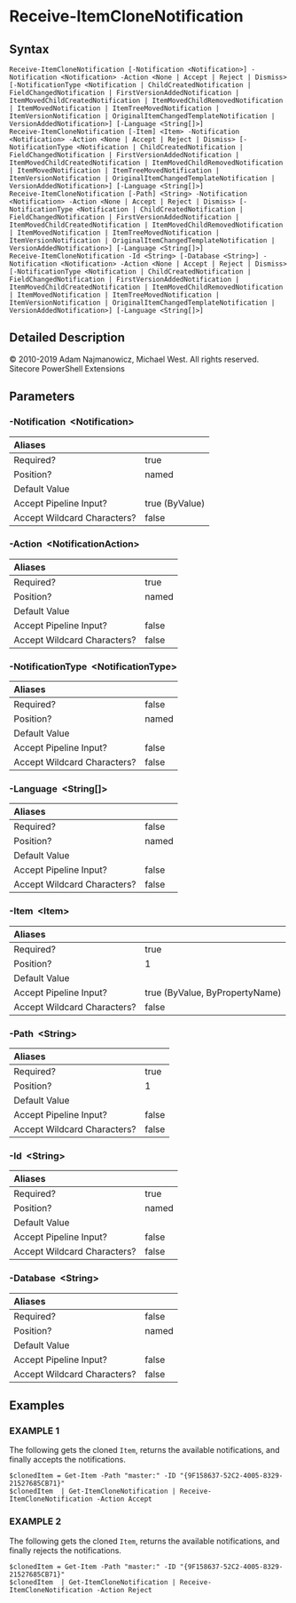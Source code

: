 # Receive-ItemCloneNotification

## Syntax

```text
Receive-ItemCloneNotification [-Notification <Notification>] -Notification <Notification> -Action <None | Accept | Reject | Dismiss> [-NotificationType <Notification | ChildCreatedNotification | FieldChangedNotification | FirstVersionAddedNotification | ItemMovedChildCreatedNotification | ItemMovedChildRemovedNotification | ItemMovedNotification | ItemTreeMovedNotification | ItemVersionNotification | OriginalItemChangedTemplateNotification | VersionAddedNotification>] [-Language <String[]>]
Receive-ItemCloneNotification [-Item] <Item> -Notification <Notification> -Action <None | Accept | Reject | Dismiss> [-NotificationType <Notification | ChildCreatedNotification | FieldChangedNotification | FirstVersionAddedNotification | ItemMovedChildCreatedNotification | ItemMovedChildRemovedNotification | ItemMovedNotification | ItemTreeMovedNotification | ItemVersionNotification | OriginalItemChangedTemplateNotification | VersionAddedNotification>] [-Language <String[]>]
Receive-ItemCloneNotification [-Path] <String> -Notification <Notification> -Action <None | Accept | Reject | Dismiss> [-NotificationType <Notification | ChildCreatedNotification | FieldChangedNotification | FirstVersionAddedNotification | ItemMovedChildCreatedNotification | ItemMovedChildRemovedNotification | ItemMovedNotification | ItemTreeMovedNotification | ItemVersionNotification | OriginalItemChangedTemplateNotification | VersionAddedNotification>] [-Language <String[]>]
Receive-ItemCloneNotification -Id <String> [-Database <String>] -Notification <Notification> -Action <None | Accept | Reject | Dismiss> [-NotificationType <Notification | ChildCreatedNotification | FieldChangedNotification | FirstVersionAddedNotification | ItemMovedChildCreatedNotification | ItemMovedChildRemovedNotification | ItemMovedNotification | ItemTreeMovedNotification | ItemVersionNotification | OriginalItemChangedTemplateNotification | VersionAddedNotification>] [-Language <String[]>]
```

## Detailed Description

© 2010-2019 Adam Najmanowicz, Michael West. All rights reserved. Sitecore PowerShell Extensions

## Parameters

### -Notification  &lt;Notification&gt;

| Aliases |  |
| :--- | :--- |
| Required? | true |
| Position? | named |
| Default Value |  |
| Accept Pipeline Input? | true \(ByValue\) |
| Accept Wildcard Characters? | false |

### -Action  &lt;NotificationAction&gt;

| Aliases |  |
| :--- | :--- |
| Required? | true |
| Position? | named |
| Default Value |  |
| Accept Pipeline Input? | false |
| Accept Wildcard Characters? | false |

### -NotificationType  &lt;NotificationType&gt;

| Aliases |  |
| :--- | :--- |
| Required? | false |
| Position? | named |
| Default Value |  |
| Accept Pipeline Input? | false |
| Accept Wildcard Characters? | false |

### -Language  &lt;String\[\]&gt;

| Aliases |  |
| :--- | :--- |
| Required? | false |
| Position? | named |
| Default Value |  |
| Accept Pipeline Input? | false |
| Accept Wildcard Characters? | false |

### -Item  &lt;Item&gt;

| Aliases |  |
| :--- | :--- |
| Required? | true |
| Position? | 1 |
| Default Value |  |
| Accept Pipeline Input? | true \(ByValue, ByPropertyName\) |
| Accept Wildcard Characters? | false |

### -Path  &lt;String&gt;

| Aliases |  |
| :--- | :--- |
| Required? | true |
| Position? | 1 |
| Default Value |  |
| Accept Pipeline Input? | false |
| Accept Wildcard Characters? | false |

### -Id  &lt;String&gt;

| Aliases |  |
| :--- | :--- |
| Required? | true |
| Position? | named |
| Default Value |  |
| Accept Pipeline Input? | false |
| Accept Wildcard Characters? | false |

### -Database  &lt;String&gt;

| Aliases |  |
| :--- | :--- |
| Required? | false |
| Position? | named |
| Default Value |  |
| Accept Pipeline Input? | false |
| Accept Wildcard Characters? | false |

## Examples

### EXAMPLE 1

The following gets the cloned `Item`, returns the available notifications, and finally accepts the notifications.

```text
$clonedItem = Get-Item -Path "master:" -ID "{9F158637-52C2-4005-8329-21527685CB71}"
$clonedItem  | Get-ItemCloneNotification | Receive-ItemCloneNotification -Action Accept
```

### EXAMPLE 2

The following gets the cloned `Item`, returns the available notifications, and finally rejects the notifications.

```text
$clonedItem = Get-Item -Path "master:" -ID "{9F158637-52C2-4005-8329-21527685CB71}"
$clonedItem  | Get-ItemCloneNotification | Receive-ItemCloneNotification -Action Reject
```
